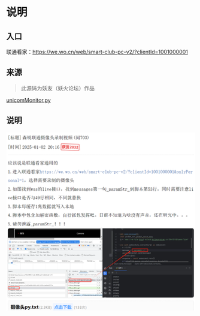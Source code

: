 # 说明

## 入口

联通看家：https://we.wo.cn/web/smart-club-pc-v2/?clientId=1001000001

## 来源

> 此源码为妖友（妖火论坛）作品

[unicomMonitor.py](unicomMonitor.py)

## 说明

![unicomMonitor.png](unicomMonitor.png)
